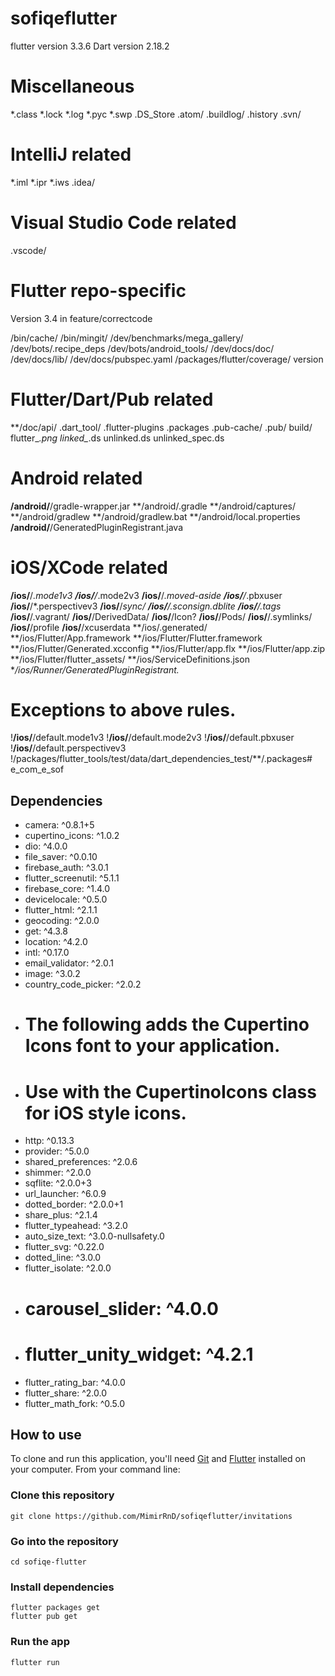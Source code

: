 # sofiqeflutter

flutter version 3.3.6
Dart version 2.18.2

# Miscellaneous
*.class
*.lock
*.log
*.pyc
*.swp
.DS_Store
.atom/
.buildlog/
.history
.svn/
# IntelliJ related
*.iml
*.ipr
*.iws
.idea/
# Visual Studio Code related
.vscode/
# Flutter repo-specific
Version 3.4 in feature/correctcode

/bin/cache/
/bin/mingit/
/dev/benchmarks/mega_gallery/
/dev/bots/.recipe_deps
/dev/bots/android_tools/
/dev/docs/doc/
/dev/docs/lib/
/dev/docs/pubspec.yaml
/packages/flutter/coverage/
version
# Flutter/Dart/Pub related

**/doc/api/
.dart_tool/
.flutter-plugins
.packages
.pub-cache/
.pub/
build/
flutter_*.png
linked_*.ds
unlinked.ds
unlinked_spec.ds
# Android related
**/android/**/gradle-wrapper.jar
**/android/.gradle
**/android/captures/
**/android/gradlew
**/android/gradlew.bat
**/android/local.properties
**/android/**/GeneratedPluginRegistrant.java
# iOS/XCode related
**/ios/**/*.mode1v3
**/ios/**/*.mode2v3
**/ios/**/*.moved-aside
**/ios/**/*.pbxuser
**/ios/**/*.perspectivev3
**/ios/**/*sync/
**/ios/**/.sconsign.dblite
**/ios/**/.tags*
**/ios/**/.vagrant/
**/ios/**/DerivedData/
**/ios/**/Icon?
**/ios/**/Pods/
**/ios/**/.symlinks/
**/ios/**/profile
**/ios/**/xcuserdata
**/ios/.generated/
**/ios/Flutter/App.framework
**/ios/Flutter/Flutter.framework
**/ios/Flutter/Generated.xcconfig
**/ios/Flutter/app.flx
**/ios/Flutter/app.zip
**/ios/Flutter/flutter_assets/
**/ios/ServiceDefinitions.json
**/ios/Runner/GeneratedPluginRegistrant.*
# Exceptions to above rules.
!**/ios/**/default.mode1v3
!**/ios/**/default.mode2v3
!**/ios/**/default.pbxuser
!**/ios/**/default.perspectivev3
!/packages/flutter_tools/test/data/dart_dependencies_test/**/.packages# e_com_e_sof
## Dependencies<br/>

- camera: ^0.8.1+5
- cupertino_icons: ^1.0.2
- dio: ^4.0.0
- file_saver: ^0.0.10
- firebase_auth: ^3.0.1
- flutter_screenutil: ^5.1.1
- firebase_core: ^1.4.0
- devicelocale: ^0.5.0
- flutter_html: ^2.1.1
- geocoding: ^2.0.0
- get: ^4.3.8
- location: ^4.2.0
- intl: ^0.17.0
- email_validator: ^2.0.1
- image: ^3.0.2
- country_code_picker: ^2.0.2
- # The following adds the Cupertino Icons font to your application.
- # Use with the CupertinoIcons class for iOS style icons.
- http: ^0.13.3
- provider: ^5.0.0
- shared_preferences: ^2.0.6
- shimmer: ^2.0.0
- sqflite: ^2.0.0+3
- url_launcher: ^6.0.9
- dotted_border: ^2.0.0+1
- share_plus: ^2.1.4
- flutter_typeahead: ^3.2.0
- auto_size_text: ^3.0.0-nullsafety.0
- flutter_svg: ^0.22.0
- dotted_line: ^3.0.0
- flutter_isolate: ^2.0.0
- # carousel_slider: ^4.0.0
- # flutter_unity_widget: ^4.2.1
- flutter_rating_bar: ^4.0.0
- flutter_share: ^2.0.0
- flutter_math_fork: ^0.5.0

## How to use

To clone and run this application, you'll need [Git](https://git-scm.com/downloads) and [Flutter](https://flutter.dev/docs/get-started/install) installed on your computer. From your command line:

### Clone this repository

```
git clone https://github.com/MimirRnD/sofiqeflutter/invitations
```

### Go into the repository

```
cd sofiqe-flutter
```

### Install dependencies

```
flutter packages get
flutter pub get
```

### Run the app

```
flutter run
```

